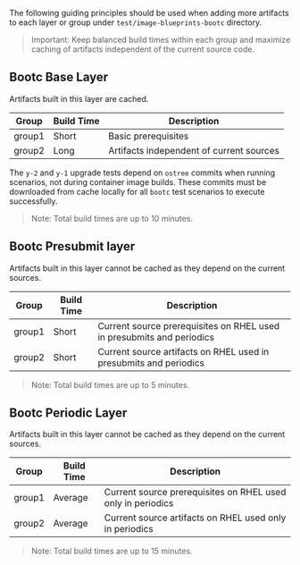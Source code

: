 The following guiding principles should be used when adding more artifacts to
each layer or group under `test/image-blueprints-bootc` directory.

> Important: Keep balanced build times within each group and maximize caching
> of artifacts independent of the current source code.

## Bootc Base Layer

Artifacts built in this layer are cached.

|Group |Build Time|Description|
|------|----------|-----------|
|group1| Short    | Basic prerequisites
|group2| Long     | Artifacts independent of current sources

The `y-2` and `y-1` upgrade tests depend on `ostree` commits when running
scenarios, not during container image builds. These commits must be downloaded
from cache locally for all `bootc` test scenarios to execute successfully.

> Note: Total build times are up to 10 minutes.

## Bootc Presubmit layer

Artifacts built in this layer cannot be cached as they depend on the current sources.

|Group |Build Time|Description|
|------|----------|-----------|
|group1| Short    | Current source prerequisites on RHEL used in presubmits and periodics
|group2| Short    | Current source artifacts on RHEL used in presubmits and periodics

> Note: Total build times are up to 5 minutes.

## Bootc Periodic Layer

Artifacts built in this layer cannot be cached as they depend on the current sources.

|Group |Build Time|Description|
|------|----------|-----------|
|group1| Average  | Current source prerequisites on RHEL used only in periodics
|group2| Average  | Current source artifacts on RHEL used only in periodics

> Note: Total build times are up to 15 minutes.
